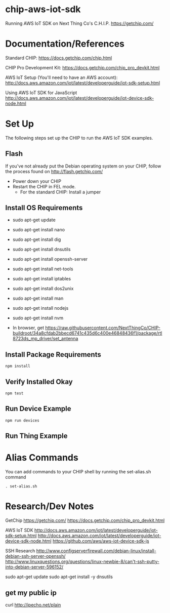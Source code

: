 # chip-aws-iot-sdk
Running AWS IoT SDK on Next Thing Co's C.H.I.P. 
https://getchip.com/


# Documentation/References
Standard CHIP:
https://docs.getchip.com/chip.html

CHIP Pro Development Kit:
https://docs.getchip.com/chip_pro_devkit.html

AWS IoT Setup (You'll need to have an AWS account):
http://docs.aws.amazon.com/iot/latest/developerguide/iot-sdk-setup.html

Using AWS IoT SDK for JavaScript
http://docs.aws.amazon.com/iot/latest/developerguide/iot-device-sdk-node.html

# Set Up
The following steps set up the CHIP to run the AWS IoT SDK examples.

## Flash
If you've not already put the Debian operating system on your CHIP,
follow the process found on
http://flash.getchip.com/

* Power down your CHIP
* Restart the CHIP in FEL mode.
    * For the standard CHIP: Install a jumper 

## Install OS Requirements

* sudo apt-get update
* sudo apt-get install nano
* sudo apt-get install dig
* sudo apt-get install dnsutils
* sudo apt-get install openssh-server
* sudo apt-get install net-tools
* sudo apt-get install iptables
* sudo apt-get install dos2unix
* sudo apt-get install man
* sudo apt-get install nodejs
* sudo apt-get install nvm

* In browser, get 
https://raw.githubusercontent.com/NextThingCo/CHIP-buildroot/34a8cfdab2bbecd6741c435d6c400e46848436f1/package/rtl8723ds_mp_driver/set_antenna

## Install Package Requirements

    npm install
    
## Verify Installed Okay

    npm test
    
## Run Device Example

    npm run devices

## Run Thing Example


# Alias Commands
You can add commands to your CHIP shell by running the set-alias.sh command

    . set-alias.sh



# Research/Dev Notes

GetChip
https://getchip.com/
https://docs.getchip.com/chip_pro_devkit.html

AWS IoT SDK
http://docs.aws.amazon.com/iot/latest/developerguide/iot-sdk-setup.html
http://docs.aws.amazon.com/iot/latest/developerguide/iot-device-sdk-node.html 
https://github.com/aws/aws-iot-device-sdk-js

SSH Research
http://www.configserverfirewall.com/debian-linux/install-debian-ssh-server-openssh/
http://www.linuxquestions.org/questions/linux-newbie-8/can't-ssh-putty-into-debian-server-596152/

sudo apt-get update
sudo apt-get install -y dnsutils

## get my public ip
curl http://ipecho.net/plain

